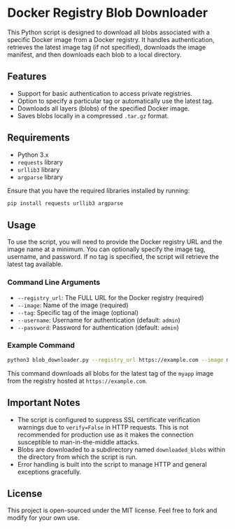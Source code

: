# Docker Registry Blob Downloader

This Python script is designed to download all blobs associated with a specific Docker image from a Docker registry. It handles authentication, retrieves the latest image tag (if not specified), downloads the image manifest, and then downloads each blob to a local directory.

## Features

- Support for basic authentication to access private registries.
- Option to specify a particular tag or automatically use the latest tag.
- Downloads all layers (blobs) of the specified Docker image.
- Saves blobs locally in a compressed `.tar.gz` format.

## Requirements

- Python 3.x
- `requests` library
- `urllib3` library
- `argparse` library

Ensure that you have the required libraries installed by running:

```bash
pip install requests urllib3 argparse
```

## Usage

To use the script, you will need to provide the Docker registry URL and the image name at a minimum. You can optionally specify the image tag, username, and password. If no tag is specified, the script will retrieve the latest tag available.

### Command Line Arguments

- `--registry_url`: The FULL URL for the Docker registry (required)
- `--image`: Name of the image (required)
- `--tag`: Specific tag of the image (optional)
- `--username`: Username for authentication (default: `admin`)
- `--password`: Password for authentication (default: `admin`)

### Example Command

```bash
python3 blob_downloader.py --registry_url https://example.com --image myapp --username user --password pass
```

This command downloads all blobs for the latest tag of the `myapp` image from the registry hosted at `https://example.com`.

## Important Notes

- The script is configured to suppress SSL certificate verification warnings due to `verify=False` in HTTP requests. This is not recommended for production use as it makes the connection susceptible to man-in-the-middle attacks.
- Blobs are downloaded to a subdirectory named `downloaded_blobs` within the directory from which the script is run.
- Error handling is built into the script to manage HTTP and general exceptions gracefully.

## License

This project is open-sourced under the MIT license. Feel free to fork and modify for your own use.
